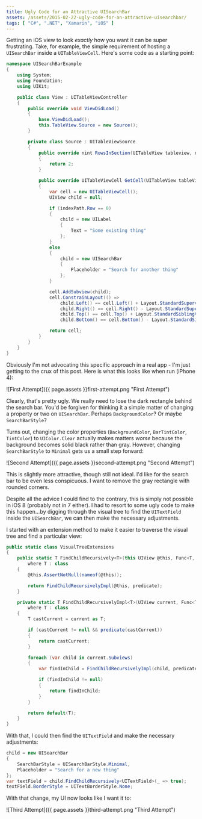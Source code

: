 ```yaml
---
title: Ugly Code for an Attractive UISearchBar
assets: /assets/2015-02-22-ugly-code-for-an-attractive-uisearchbar/
tags: [ "C#", ".NET", "Xamarin", "iOS" ]
---
```


Getting an iOS view to look *exactly* how you want it can be super frustrating. Take, for example, the simple requirement of hosting a `UISearchBar` inside a `UITableViewCell`. Here's some code as a starting point:

```C#
namespace UISearchBarExample
{
    using System;
    using Foundation;
    using UIKit;

    public class View : UITableViewController
    {
        public override void ViewDidLoad()
        {
            base.ViewDidLoad();
            this.TableView.Source = new Source();
        }

        private class Source : UITableViewSource
        {
            public override nint RowsInSection(UITableView tableview, nint section)
            {
                return 2;
            }

            public override UITableViewCell GetCell(UITableView tableView, NSIndexPath indexPath)
            {
                var cell = new UITableViewCell();
                UIView child = null;

                if (indexPath.Row == 0)
                {
                    child = new UILabel
                    {
                        Text = "Some existing thing"
                    };
                }
                else
                {
                    child = new UISearchBar
                    {
                        Placeholder = "Search for another thing"
                    };
                }

                cell.AddSubview(child);
                cell.ConstrainLayout(() =>
                    child.Left() == cell.Left() + Layout.StandardSuperviewSpacing &&
                    child.Right() == cell.Right() - Layout.StandardSuperviewSpacing &&
                    child.Top() == cell.Top() + Layout.StandardSiblingViewSpacing &&
                    child.Bottom() == cell.Bottom() - Layout.StandardSiblingViewSpacing);

                return cell;
            }
        }
    }
}
``` 

Obviously I'm not advocating this specific approach in a real app - I'm just getting to the crux of this post. Here is what this looks like when run (iPhone 4):

![First Attempt]({{ page.assets }}first-attempt.png "First Attempt")

Clearly, that's pretty ugly. We really need to lose the dark rectangle behind the search bar. You'd be forgiven for thinking it a simple matter of changing a property or two on `UISearchBar`. Perhaps `BackgroundColor`? Or maybe `SearchBarStyle`?

Turns out, changing the color properties (`BackgroundColor`, `BarTintColor`, `TintColor`) to `UIColor.Clear` actually makes matters *worse* because the background becomes solid black rather than gray. However, changing `SearchBarStyle` to `Minimal` gets us a small step forward:

![Second Attempt]({{ page.assets }}second-attempt.png "Second Attempt")

This is slightly more attractive, though still not ideal. I'd like for the search bar to be even less conspicuous. I want to remove the gray rectangle with rounded corners.

Despite all the advice I could find to the contrary, this is simply not possible in iOS 8 (probably not in 7 either). I had to resort to some ugly code to make this happen...by digging through the visual tree to find the `UITextField` inside the `UISearchBar`, we can then make the necessary adjustments.

I started with an extension method to make it easier to traverse the visual tree and find a particular view:

```C#
public static class VisualTreeExtensions
{
    public static T FindChildRecursively<T>(this UIView @this, Func<T, bool> predicate)
        where T : class
    {
        @this.AssertNotNull(nameof(@this));

        return FindChildRecursivelyImpl(@this, predicate);
    }

    private static T FindChildRecursivelyImpl<T>(UIView current, Func<T, bool> predicate)
        where T : class
    {
        T castCurrent = current as T;

        if (castCurrent != null && predicate(castCurrent))
        {
            return castCurrent;
        }

        foreach (var child in current.Subviews)
        {
            var findInChild = FindChildRecursivelyImpl(child, predicate);

            if (findInChild != null)
            {
                return findInChild;
            }
        }

        return default(T);
    }
}
```

With that, I could then find the `UITextField` and make the necessary adjustments:

```C#
child = new UISearchBar
{
    SearchBarStyle = UISearchBarStyle.Minimal,
    Placeholder = "Search for a new thing"
};
var textField = child.FindChildRecursively<UITextField>(_ => true);
textField.BorderStyle = UITextBorderStyle.None;
```

With that change, my UI now looks like I want it to:

![Third Attempt]({{ page.assets }}third-attempt.png "Third Attempt")